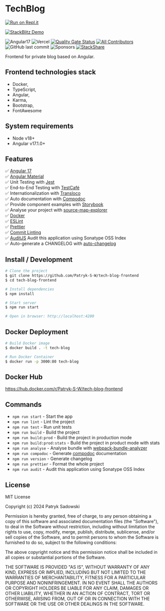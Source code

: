 # TechBlog

[![Run on Repl.it](https://repl.it/badge/github/Patryk-S-W/tech-blog-frontend)](https://repl.it/github/Patryk-S-W/tech-blog-frontend)

[![StackBlitz Demo](https://developer.stackblitz.com/img/open_in_stackblitz.svg)](https://stackblitz.com/github/Patryk-S-W/tech-blog-frontend)

![Angular17](https://img.shields.io/badge/Angular-17-brightgreen)
![Vercel](https://img.shields.io/github/deployments/Patryk-S-W/tech-blog-frontend/production.svg?logo=vercel&label=vercel)
[![Quality Gate Status](https://sonarcloud.io/api/project_badges/measure?project=Patryk-S-W_tech-blog-frontend&metric=alert_status)](https://sonarcloud.io/dashboard?id=Patryk-S-W_tech-blog-frontend)
[![All Contributors](https://img.shields.io/badge/all_contributors-1-orange.svg?style=flat-square)](#contributors-)
![GitHub last commit](https://img.shields.io/github/last-commit/Patryk-S-W/tech-blog-frontend.svg)
![Sponsors](https://img.shields.io/github/sponsors/erdkse.svg)
[![StackShare](http://img.shields.io/badge/tech-stack-0690fa.svg?style=flat)](https://stackshare.io/Patryk-S-W/tech-blog-frontend)

Frontend for private blog based on Angular.

## Frontend technologies stack
- Docker,
- TypeScript,
- Angular,
- Karma,
- Bootstrap,
- FontAwesome

## System requirements

- Node v18+
- Angular v17.1.0+

## Features
  ✅ [Angular 17](https://angular.io/)  
  ✅ [Angular Material](https://material.angular.io/)  
  ✅ Unit Testing with [Jest](https://jestjs.io/)  
  ✅ End-to-End Testing with [TestCafé](https://testcafe.io/)  
  ✅ Internationalization with [Transloco](https://github.com/ngneat/transloco)  
  ✅ Auto documentation with [Compodoc](https://compodoc.app/)  
  ✅ Provide component examples with [Storybook](https://storybook.js.org/)  
  ✅ Analyse your project with [source-map-explorer](https://www.npmjs.com/package/source-map-explorer)  
  ✅ [Docker](https://www.docker.com/)  
  ✅ [ESLint](https://eslint.org/)  
  ✅ [Prettier](https://prettier.io/)  
  ✅ [Commit Linting](https://github.com/conventional-changelog/commitlint)  
  ✅ [AuditJS](https://www.npmjs.com/package/auditjs) Audit this application using Sonatype OSS Index  
  ✅ Auto-generate a CHANGELOG with [auto-changelog](https://github.com/cookpete/auto-changelog)

## Install / Development

```bash
# Clone the project
$ git clone https://github.com/Patryk-S-W/tech-blog-frontend
$ cd tech-blog-frontend

# Install dependencies
$ npm install

# Start server
$ npm run start

# Open in browser: http://localhost:4200
```

## Docker Deployment

```bash
# Build Docker image
$ docker build . -t tech-blog

# Run Docker Container
$ docker run -p 3000:80 tech-blog
```

## Docker Hub

https://hub.docker.com/r/Patryk-S-W/tech-blog-frontend

## Commands

- `npm run start` - Start the app
- `npm run lint` - Lint the project
- `npm run test` - Run unit tests
- `npm run build` - Build the project
- `npm run build:prod` - Build the project in production mode
- `npm run build:prod:stats` - Build the project in product mode with stats
- `npm run analyse` - Analyse bundle with [webpack-bundle-analyzer](https://github.com/webpack-contrib/webpack-bundle-analyzer)
- `npm run compodoc` - Generate [compodoc](https://github.com/compodoc/compodoc) documentation
- `npm run version` - Generate changelog
- `npm run prettier` - Format the whole project
- `npm run audit` - Audit this application using Sonatype OSS Index

## License

MIT License

Copyright (c) 2024 Patryk Sadowski

Permission is hereby granted, free of charge, to any person obtaining a copy
of this software and associated documentation files (the "Software"), to deal
in the Software without restriction, including without limitation the rights
to use, copy, modify, merge, publish, distribute, sublicense, and/or sell
copies of the Software, and to permit persons to whom the Software is
furnished to do so, subject to the following conditions:

The above copyright notice and this permission notice shall be included in all
copies or substantial portions of the Software.

THE SOFTWARE IS PROVIDED "AS IS", WITHOUT WARRANTY OF ANY KIND, EXPRESS OR
IMPLIED, INCLUDING BUT NOT LIMITED TO THE WARRANTIES OF MERCHANTABILITY,
FITNESS FOR A PARTICULAR PURPOSE AND NONINFRINGEMENT. IN NO EVENT SHALL THE
AUTHORS OR COPYRIGHT HOLDERS BE LIABLE FOR ANY CLAIM, DAMAGES OR OTHER
LIABILITY, WHETHER IN AN ACTION OF CONTRACT, TORT OR OTHERWISE, ARISING FROM,
OUT OF OR IN CONNECTION WITH THE SOFTWARE OR THE USE OR OTHER DEALINGS IN THE
SOFTWARE.
